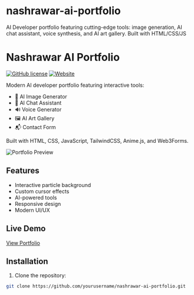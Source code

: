 # nashrawar-ai-portfolio
AI Developer portfolio featuring cutting-edge tools: image generation, AI chat assistant, voice synthesis, and AI art gallery. Built with HTML/CSS/JS
# Nashrawar AI Portfolio

[![GitHub license](https://img.shields.io/github/license/yourusername/nashrawar-ai-portfolio)](LICENSE)
[![Website](https://img.shields.io/badge/live-demo-brightgreen)](https://fadilniju.github.io/nashrawar-ai-portfolio)

Modern AI developer portfolio featuring interactive tools:
- 🎨 AI Image Generator
- 💬 AI Chat Assistant
- 🔊 Voice Generator
- 🖼️ AI Art Gallery
- 📬 Contact Form

Built with HTML, CSS, JavaScript, TailwindCSS, Anime.js, and Web3Forms.

![Portfolio Preview](https://i.postimg.cc/sX4bvbpZ/photo-2025-07-16-16-33-34-removebg-preview.png)

## Features
- Interactive particle background
- Custom cursor effects
- AI-powered tools
- Responsive design
- Modern UI/UX

## Live Demo
[View Portfolio](https://fadilniju.github.io/nashrawar-ai-portfolio)

## Installation
1. Clone the repository:
```bash
git clone https://github.com/yourusername/nashrawar-ai-portfolio.git

